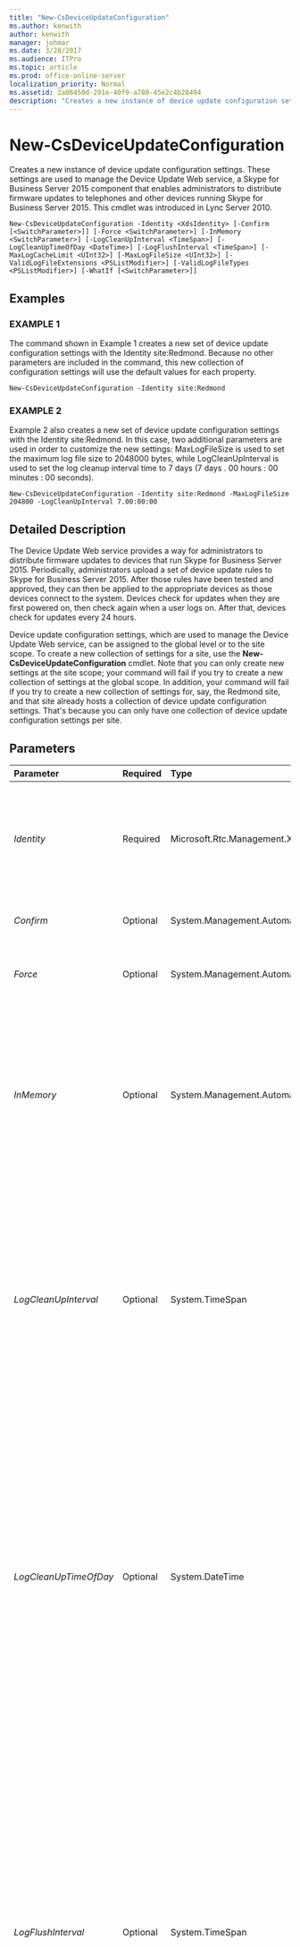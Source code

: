 ```yaml
---
title: "New-CsDeviceUpdateConfiguration"
ms.author: kenwith
author: kenwith
manager: johmar
ms.date: 3/28/2017
ms.audience: ITPro
ms.topic: article
ms.prod: office-online-server
localization_priority: Normal
ms.assetid: 2a06450d-291e-40f9-a780-45e2c4b28494
description: "Creates a new instance of device update configuration settings. These settings are used to manage the Device Update Web service, a Skype for Business Server 2015 component that enables administrators to distribute firmware updates to telephones and other devices running Skype for Business Server 2015. This cmdlet was introduced in Lync Server 2010."
---
```


# New-CsDeviceUpdateConfiguration
 
Creates a new instance of device update configuration settings. These settings are used to manage the Device Update Web service, a Skype for Business Server 2015 component that enables administrators to distribute firmware updates to telephones and other devices running Skype for Business Server 2015. This cmdlet was introduced in Lync Server 2010.
  
```
New-CsDeviceUpdateConfiguration -Identity <XdsIdentity> [-Confirm [<SwitchParameter>]] [-Force <SwitchParameter>] [-InMemory <SwitchParameter>] [-LogCleanUpInterval <TimeSpan>] [-LogCleanUpTimeOfDay <DateTime>] [-LogFlushInterval <TimeSpan>] [-MaxLogCacheLimit <UInt32>] [-MaxLogFileSize <UInt32>] [-ValidLogFileExtensions <PSListModifier>] [-ValidLogFileTypes <PSListModifier>] [-WhatIf [<SwitchParameter>]]

```

## Examples

### EXAMPLE 1

The command shown in Example 1 creates a new set of device update configuration settings with the Identity site:Redmond. Because no other parameters are included in the command, this new collection of configuration settings will use the default values for each property.
  
```
New-CsDeviceUpdateConfiguration -Identity site:Redmond
```

### EXAMPLE 2

Example 2 also creates a new set of device update configuration settings with the Identity site:Redmond. In this case, two additional parameters are used in order to customize the new settings: MaxLogFileSize is used to set the maximum log file size to 2048000 bytes, while LogCleanUpInterval is used to set the log cleanup interval time to 7 days (7 days . 00 hours : 00 minutes : 00 seconds).
  
```
New-CsDeviceUpdateConfiguration -Identity site:Redmond -MaxLogFileSize 204800 -LogCleanUpInterval 7.00:00:00
```

## Detailed Description

The Device Update Web service provides a way for administrators to distribute firmware updates to devices that run Skype for Business Server 2015. Periodically, administrators upload a set of device update rules to Skype for Business Server 2015. After those rules have been tested and approved, they can then be applied to the appropriate devices as those devices connect to the system. Devices check for updates when they are first powered on, then check again when a user logs on. After that, devices check for updates every 24 hours.
  
Device update configuration settings, which are used to manage the Device Update Web service, can be assigned to the global level or to the site scope. To create a new collection of settings for a site, use the **New-CsDeviceUpdateConfiguration** cmdlet. Note that you can only create new settings at the site scope; your command will fail if you try to create a new collection of settings at the global scope. In addition, your command will fail if you try to create a new collection of settings for, say, the Redmond site, and that site already hosts a collection of device update configuration settings. That's because you can only have one collection of device update configuration settings per site.
  
## Parameters

|**Parameter**|**Required**|**Type**|**Description**|
|:-----|:-----|:-----|:-----|
| _Identity_ <br/> |Required  <br/> |Microsoft.Rtc.Management.Xds.XdsIdentity  <br/> |Indicates the Identity of the new device update configuration settings. Because new settings can only be created at the site scope, the Identity will look something like this:  `-Identity "site:Redmond"`.  <br/> |
| _Confirm_ <br/> |Optional  <br/> |System.Management.Automation.SwitchParameter  <br/> |Prompts you for confirmation before executing the command.  <br/> |
| _Force_ <br/> |Optional  <br/> |System.Management.Automation.SwitchParameter  <br/> |Suppresses the display of any non-fatal error message that might occur when running the command.  <br/> |
| _InMemory_ <br/> |Optional  <br/> |System.Management.Automation.SwitchParameter  <br/> |Creates an object reference without actually committing the object as a permanent change. If you assign the output of this cmdlet called with this parameter to a variable, you can make changes to the properties of the object reference and then commit those changes by calling this cmdlet's matching **Set-\<cmdlet\>**. <br/> |
| _LogCleanUpInterval_ <br/> |Optional  <br/> |System.TimeSpan  <br/> |Specifies the amount of time a device update log file is kept before it is deleted by the system.  <br/> The value must be entered in the format dd.hh:mm:ss where dd is days, hh is hours, mm is minutes, and ss is seconds. To enter only days, you must follow the value with a period (.).  <br/> Minimum Value: 1.00:00:00 (1 Day)  <br/> Maximum Value: 365.00:00:00 (1 Year)  <br/> Default: 10.00:00:00 (10 Days)  <br/> |
| _LogCleanUpTimeOfDay_ <br/> |Optional  <br/> |System.DateTime  <br/> |Indicates the time of day when the system checks to see if there are any expired log files that should be deleted. (Expired log files are any files older than the value specified in by the LogCleanupInterval property.)  <br/> The value passed to the LogCleanupTimeOfDay parameter must be in the 24-hour time format hh:mm, where hh represents the hours and mm represents the minutes. In this format, midnight is represented as 00:00; 8:30 A.M. is represented as 08:30; and 11:52 P.M. is represented as 23:52. The default value is null.  <br/> |
| _LogFlushInterval_ <br/> |Optional  <br/> |System.TimeSpan  <br/> |Indicates how often information stored in the log file cache is written to the actual log file. By default, device update information is not immediately written to the log file; instead, that information is cached in memory until: 1) the log flush time interval has expired; or, 2) the cache has reached its maximum size. If this value is set to 10 minutes (00:10:00), then information in the cache will be written to the log file every 10 minutes. After the data has been logged the cache will be cleared.  <br/> The value must be entered in the format hh:mm:ss where hh is hours, mm is minutes, and ss is seconds.  <br/> Minimum Value: 00:01:00 (1 minute)  <br/> Maximum Value: 1:00:00 (1 hour)  <br/> Default: 00:05:00  <br/> |
| _MaxLogCacheLimit_ <br/> |Optional  <br/> |System.UInt32  <br/> |Indicates the maximum amount of information (in bytes) that can be held in the log file cache before that cache must be cleared and the data written to a log file. By default, log files are "flushed" every X number of minutes. (For details, see the description of the parameter LogFlushInterval.) However, if the cache reaches its maximum size, the information in it will automatically be written to a log file (and the cache cleared) even if the log flush interval has not yet expired.  <br/> Default: 512000  <br/> |
| _MaxLogFileSize_ <br/> |Optional  <br/> |System.UInt32  <br/> |Indicates the maximum size, in bytes, for an individual log file. When a file reaches the maximum size, the next batch of data is automatically written to a new log file. The old log file will be retained until the log cleanup interval has expired.  <br/> Default: 1024000  <br/> |
| _ValidLogFileExtensions_ <br/> |Optional  <br/> |System.Management.Automation.PSListModifier  <br/> |Indicates the valid log file extensions that can be used with the Device Update Web service. This list can be modified; however, there is no reason to modify the list unless you have a device running Skype for Business that creates log files that use a different file extension.  <br/> Default: .dmp, .clg, .clg2, .bak, .kdmp, .dat, .bin, .cat, .xml, .txt, .hex  <br/> |
| _ValidLogFileTypes_ <br/> |Optional  <br/> |System.Management.Automation.PSListModifier  <br/> |Indicates the log file types retained by the device update system. The default file types include the following:  <br/> Watson. Log files automatically generated by a device if the system stops responding.  <br/> CELog. Logs for phones running Skype for Business that contain the results of functional tests and a record of critical system events.  <br/> Additional file types can be added if you have a device running Skype for Business Phone Edition that creates a different kind of log file. You can also remove files. For example, if you do not want to store CELog files then you can remove the CELog file type.  <br/> |
| _WhatIf_ <br/> |Optional  <br/> |System.Management.Automation.SwitchParameter  <br/> |Describes what would happen if you executed the command without actually executing the command.  <br/> |
| _BypassDualWrite_ <br/> |Optional  <br/> |System.Boolean  <br/> |PARAMVALUE: $true | $false  <br/> |
   
## Input Types

None. The **New-CsDeviceUpdateConfiguration** cmdlet does not accept pipelined input.
  
## Return Types

The **New-CsDeviceUpdateConfiguration** cmdlet creates instances of the Microsoft.Rtc.Management.WritableConfig.Settings.DeviceUpdate.DeviceUpdateConfiguration object.
  
## See also

#### 

[Get-CsDeviceUpdateConfiguration](get-csdeviceupdateconfiguration.md)
  
[Remove-CsDeviceUpdateConfiguration](remove-csdeviceupdateconfiguration.md)
  
[Set-CsDeviceUpdateConfiguration](set-csdeviceupdateconfiguration.md)

